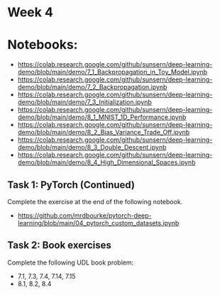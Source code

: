 # Week 4

# Notebooks:
- https://colab.research.google.com/github/sunsern/deep-learning-demo/blob/main/demo/7_1_Backpropagation_in_Toy_Model.ipynb
- https://colab.research.google.com/github/sunsern/deep-learning-demo/blob/main/demo/7_2_Backpropagation.ipynb
- https://colab.research.google.com/github/sunsern/deep-learning-demo/blob/main/demo/7_3_Initialization.ipynb
- https://colab.research.google.com/github/sunsern/deep-learning-demo/blob/main/demo/8_1_MNIST_1D_Performance.ipynb
- https://colab.research.google.com/github/sunsern/deep-learning-demo/blob/main/demo/8_2_Bias_Variance_Trade_Off.ipynb
- https://colab.research.google.com/github/sunsern/deep-learning-demo/blob/main/demo/8_3_Double_Descent.ipynb
- https://colab.research.google.com/github/sunsern/deep-learning-demo/blob/main/demo/8_4_High_Dimensional_Spaces.ipynb


## Task 1: PyTorch (Continued)

Complete the exercise at the end of the following notebook.

- https://github.com/mrdbourke/pytorch-deep-learning/blob/main/04_pytorch_custom_datasets.ipynb

## Task 2: Book exercises

Complete the following UDL book problem:

- 7.1, 7.3, 7.4, 7.14, 7.15
- 8.1, 8.2, 8.4
